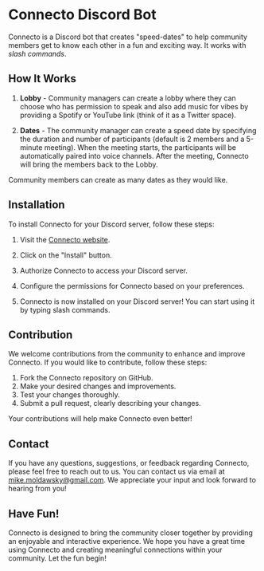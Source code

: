 # Connecto Discord Bot

Connecto is a Discord bot that creates "speed-dates" to help community members get to know each other in a fun and exciting way. It works with *slash commands*.

## How It Works

1. **Lobby** - Community managers can create a lobby where they can choose who has permission to speak and also add music for vibes by providing a Spotify or YouTube link (think of it as a Twitter space).

2. **Dates** - The community manager can create a speed date by specifying the duration and number of participants (default is 2 members and a 5-minute meeting). When the meeting starts, the participants will be automatically paired into voice channels. After the meeting, Connecto will bring the members back to the Lobby.

Community members can create as many dates as they would like.

## Installation

To install Connecto for your Discord server, follow these steps:

1. Visit the [Connecto website](https://www.connecto.wtf).

2. Click on the "Install" button.

3. Authorize Connecto to access your Discord server.

4. Configure the permissions for Connecto based on your preferences.

5. Connecto is now installed on your Discord server! You can start using it by typing slash commands.

## Contribution

We welcome contributions from the community to enhance and improve Connecto. If you would like to contribute, follow these steps:

1. Fork the Connecto repository on GitHub.
2. Make your desired changes and improvements.
3. Test your changes thoroughly.
4. Submit a pull request, clearly describing your changes.

Your contributions will help make Connecto even better!

## Contact

If you have any questions, suggestions, or feedback regarding Connecto, please feel free to reach out to us. You can contact us via email at mike.moldawsky@gmail.com. We appreciate your input and look forward to hearing from you!

## Have Fun!

Connecto is designed to bring the community closer together by providing an enjoyable and interactive experience. We hope you have a great time using Connecto and creating meaningful connections within your community. Let the fun begin!

